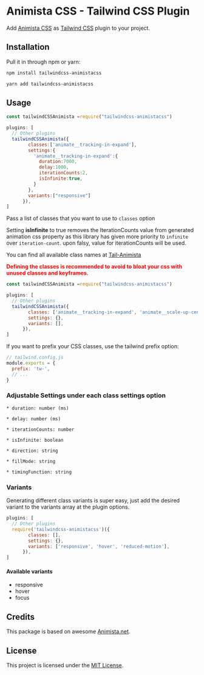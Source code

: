 # Animista CSS - Tailwind CSS Plugin
Add [Animista CSS](https://animista.net/) as [Tailwind CSS](https://github.com/tailwindcss/tailwindcss) plugin to your project.

## Installation

Pull it in through npm or yarn:

```bash
npm install tailwindcss-animistacss
```

```bash
yarn add tailwindcss-animistacss
```


## Usage

```js
const tailwindCSSAnimista =require("tailwindcss-animistacss")

plugins: [
  // Other plugins
  tailwindCSSAnimista({
        classes:['animate__tracking-in-expand'],
        settings:{
          'animate__tracking-in-expand':{
            duration:7000,
            delay:1000,
            iterationCounts:2,
            isInfinite:true,
          }
        },
        variants:["responsive"]
      }),
]
```
Pass a list of classes that you want to use to `classes` option

Setting **isInfinite** to true removes the IterationCounts value from generated animation css property as this library has given more priority to `infinite` over `iteration-count`. upon falsy, value for iterationCounts will be used.


You can find all available class names at [Tail-Animista](https://tail-animista.vercel.app/)

<p style="color:red;font-weight:bold;"> Defining the classes is recommended to avoid to bloat your css with unused classes and keyframes.</p>

```js
const tailwindCSSAnimista =require("tailwindcss-animistacss")

plugins: [
  // Other plugins
  tailwindCSSAnimista({
        classes: ['animate__tracking-in-expand', 'animate__scale-up-center', ...],
        settings: {},
        variants: [],
      }),
]
```

If you want to prefix your CSS classes, use the tailwind prefix option:

```js
// tailwind.config.js
module.exports = {
  prefix: 'tw-',
  // ...
}
```
### Adjustable Settings under each class settings option

`* duration: number (ms)`


`* delay: number (ms)`


`* iterationCounts: number`


`* isInfinite: boolean`


`* direction: string`


`* fillMode: string`


`* timingFunction: string`


### Variants
Generating different class variants is super easy, just add the desired variant to the variants array at the plugin options.
```js
plugins: [
  // Other plugins
  require('tailwindcss-animistacss')({
        classes: [],
        settings: {},
        variants: ['responsive', 'hover', 'reduced-motion'],
      }),
]
```
#### Available variants
* responsive
* hover
* focus



## Credits

This package is based on awesome [Animista.net](https://animista.net/).


## License

This project is licensed under the [MIT License](https://opensource.org/licenses/MIT).
